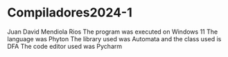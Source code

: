 # Compiladores2024-1
Juan David Mendiola Rios
The program was executed on Windows 11
The language was Phyton
The library used was Automata and the class used is DFA
The code editor used was Pycharm
